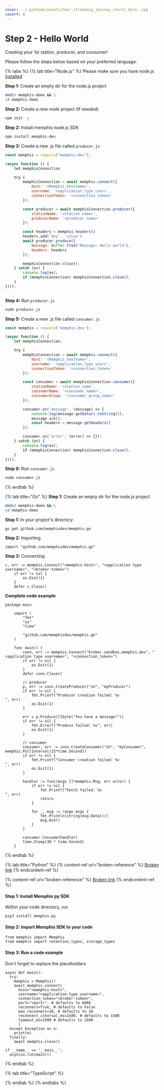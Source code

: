 ```yaml
---
cover: ../.gitbook/assets/Your_streaming_journey_starts_here..jpg
coverY: 0
---
```


# Step 2 - Hello World

Creating your 1st station, producer, and consumer!

Please follow the steps below based on your preferred language.

{% tabs %}
{% tab title="Node.js" %}
Please make sure you have node.js [installed](https://nodejs.org/en/download/)

**Step 1:** Create an empty dir for the node.js project

```bash
mkdir memphis-demo && \
cd memphis-demo
```

**Step 2:** Create a new node project (If needed)

```bash
npm init -y
```

**Step 2:** Install memphis node.js SDK

```bash
npm install memphis-dev
```

**Step 3:** Create a new .js file called `producer.js`

```javascript
const memphis = require("memphis-dev");

(async function () {
    let memphisConnection

    try {
        memphisConnection = await memphis.connect({
            host: '<Memphis_hostname>',
            username: '<application_type_user>',
            connectionToken: '<connection_token>'
        });

        const producer = await memphisConnection.producer({
            stationName: '<station_name>',
            producerName: '<producer_name>'
        });

        const headers = memphis.headers()
        headers.add('key', 'value')
        await producer.produce({
            message: Buffer.from("Message: Hello world"),
            headers: headers
        });

        memphisConnection.close();
    } catch (ex) {
        console.log(ex);
        if (memphisConnection) memphisConnection.close();
    }
})();
        
```

**Step 4:** Run `producer.js`

```bash
node producer.js
```

**Step 5:** Create a new .js file called `consumer.js`

```javascript
const memphis = require('memphis-dev');

(async function () {
    let memphisConnection;

    try {
        memphisConnection = await memphis.connect({
            host: '<Memphis_hostname>',
            username: '<application_type_user>',
            connectionToken: '<connection_token>'
        });

        const consumer = await memphisConnection.consumer({
            stationName: '<station_name',
            consumerName: '<consumer_name>',
            consumerGroup: '<consumer_group_name>'
        });

        consumer.on('message', (message) => {
            console.log(message.getData().toString());
            message.ack();
            const headers = message.getHeaders()
        });

        consumer.on('error', (error) => {});
    } catch (ex) {
        console.log(ex);
        if (memphisConnection) memphisConnection.close();
    }
})();
```

**Step 6:** Run `consumer.js`

```bash
node consumer.js
```
{% endtab %}

{% tab title="Go" %}
**Step 1:** Create an empty dir for the node.js project

```bash
mkdir memphis-demo && \
cd memphis-demo
```

**Step 1:** In your project's directory:

```
go get github.com/memphisdev/memphis.go
```

**Step 2:** Importing

```
import "github.com/memphisdev/memphis.go"
```

**Step 3:** Connecting

```
c, err := memphis.Connect("<memphis-host>", "<application type username>", "<broker-token>")
	if err != nil {
		os.Exit(1)
	}
	defer c.Close()
```

**Complete code example**

```
package main

    import (
        "fmt"
        "os"
        "time"
    
        "github.com/memphisdev/memphis.go"
    )
    
    func main() {
        conn, err := memphis.Connect("broker.sandbox.memphis.dev", "<application type username>", "<connection_token>")
        if err != nil {
            os.Exit(1)
        }
        defer conn.Close()
    
        // producer
        p, err := conn.CreateProducer("sh", "myProducer")
        if err != nil {
            fmt.Printf("Producer creation failed: %v
", err)
            os.Exit(1)
        }
    
        err = p.Produce([]byte("You have a message!"))
        if err != nil {
            fmt.Errorf("Produce failed: %v", err)
            os.Exit(1)
        }
    
        // consumer
        consumer, err := conn.CreateConsumer("sh", "myConsumer", memphis.PullInterval(15*time.Second))
        if err != nil {
            fmt.Printf("Consumer creation failed: %v
", err)
            os.Exit(1)
        }
    
        handler := func(msgs []*memphis.Msg, err error) {
            if err != nil {
                fmt.Printf("Fetch failed: %v
", err)
                return
            }
    
            for _, msg := range msgs {
                fmt.Println(string(msg.Data()))
                msg.Ack()
            }
        }
    
        consumer.Consume(handler)
        time.Sleep(30 * time.Second)
    }
```
{% endtab %}

{% tab title="Python" %}
{% content-ref url="broken-reference" %}
[Broken link](broken-reference)
{% endcontent-ref %}

{% content-ref url="broken-reference" %}
[Broken link](broken-reference)
{% endcontent-ref %}



#### Step 1: Install Memphis py SDK

Within your code directory, run

```
pip3 install memphis-py
```

#### Step 2: Import Memphis SDK to your code

```
from memphis import Memphis
from memphis import retention_types, storage_types
```

#### Step 3: Run a code example

Don't forget to replace the placeholders

```
async def main():
  try:
    memphis = Memphis()
    await memphis.connect(
      host="<memphis-host>",
      username="<application-type username>",
      connection_token="<broker-token>",
      port="<port>", # defaults to 6666
      reconnect=True, # defaults to False
      max_reconnect=10, # defaults to 10
      reconnect_interval_ms=1500, # defaults to 1500
      timeout_ms=1500 # defaults to 1500
      )
  except Exception as e:
    print(e)
  finally:
    await memphis.close()

if __name__ == '__main__':
  asyncio.run(main())
```
{% endtab %}

{% tab title="TypeScript" %}

{% endtab %}
{% endtabs %}







